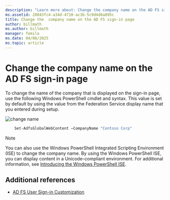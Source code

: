 ```yaml
---
description: "Learn more about: Change the company name on the AD FS sign-in page"
ms.assetid: 28043fc4-a34d-4710-ac3b-5c9d4d6a895c
title: Change the  company name on the AD FS sign-in page
author: billmath
ms.author: billmath
manager: femila
ms.date: 04/08/2025
ms.topic: article
---
```

# Change the company name on the AD FS sign-in page

To change the name of the company that is displayed on the sign\-in page, use the following Windows PowerShell cmdlet and syntax. This value is set by default by using the value from the Federation Service display name that you entered during setup.

![change name](media/AD-FS-user-sign-in-customization/ADFS_Blue_Custom1.png)

```powershell
    Set-AdfsGlobalWebContent –CompanyName "Contoso Corp"
```

> [!NOTE]
> You can also use the Windows PowerShell Integrated Scripting Environment \(ISE\) to change the company name. By using the Windows PowerShell ISE, you can display content in a Unicode\-compliant environment. For additional information, see [Introducing the Windows PowerShell ISE](/previous-versions/mt707506(v=msdn.10)).

## Additional references

- [AD FS User Sign-in Customization](AD-FS-user-sign-in-customization.md)
